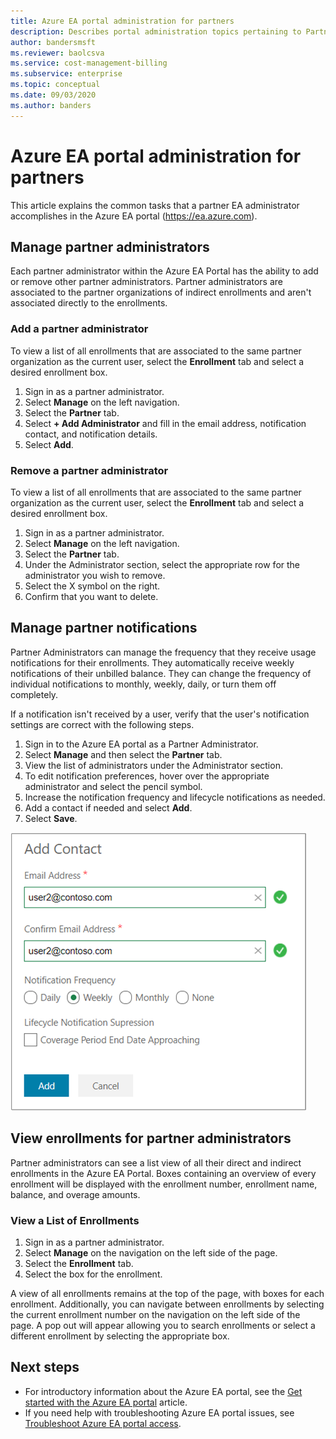 ```yaml
---
title: Azure EA portal administration for partners
description: Describes portal administration topics pertaining to Partners 
author: bandersmsft
ms.reviewer: baolcsva
ms.service: cost-management-billing
ms.subservice: enterprise
ms.topic: conceptual
ms.date: 09/03/2020
ms.author: banders
---
```


# Azure EA portal administration for partners

This article explains the common tasks that a partner EA administrator accomplishes in the Azure EA portal (https://ea.azure.com).

## Manage partner administrators

Each partner administrator within the Azure EA Portal has the ability to add or remove other partner administrators. Partner administrators are associated to the partner organizations of indirect enrollments and aren't associated directly to the enrollments.

### Add a partner administrator

To view a list of all enrollments that are associated to the same partner organization as the current user, select the **Enrollment** tab and select a desired enrollment box.

1. Sign in as a partner administrator.
1. Select **Manage** on the left navigation.
1. Select the **Partner** tab.
1. Select **+ Add Administrator** and fill in the email address, notification contact, and notification details.
1. Select **Add**.

### Remove a partner administrator

To view a list of all enrollments that are associated to the same partner organization as the current user, select the **Enrollment** tab and select a desired enrollment box.

1. Sign in as a partner administrator.
1. Select **Manage** on the left navigation.
1. Select the **Partner** tab.
1. Under the Administrator section, select the appropriate row for the administrator you wish to remove.
1. Select the X symbol on the right.
1. Confirm that you want to delete.

## Manage partner notifications

Partner Administrators can manage the frequency that they receive usage notifications for their enrollments. They automatically receive weekly notifications of their unbilled balance. They can change the frequency of individual notifications to monthly, weekly, daily, or turn them off completely.

If a notification isn't received by a user, verify that the user's notification settings are correct with the following steps.

1. Sign in to the Azure EA portal as a Partner Administrator.
2. Select **Manage** and then select the **Partner** tab.
3. View the list of administrators under the Administrator section.
4. To edit notification preferences, hover over the appropriate administrator and select the pencil symbol.
5. Increase the notification frequency and lifecycle notifications as needed.
6. Add a contact if needed and select **Add**.
7. Select **Save**.

![Example showing Add Contact box ](./media/ea-partner-portal-administration/create-ea-manage-partner-notification.png)

## View enrollments for partner administrators

Partner administrators can see a list view of all their direct and indirect enrollments in the Azure EA Portal. Boxes containing an overview of every enrollment will be displayed with the enrollment number, enrollment name, balance, and overage amounts.

### View a List of Enrollments

1. Sign in as a partner administrator.
1. Select **Manage** on the navigation on the left side of the page.
1. Select the **Enrollment** tab.
1. Select the box for the enrollment.

A view of all enrollments remains at the top of the page, with boxes for each enrollment. Additionally, you can navigate between enrollments by selecting the current enrollment number on the navigation on the left side of the page. A pop out will appear allowing you to search enrollments or select a different enrollment by selecting the appropriate box.

## Next steps

- For introductory information about the Azure EA portal, see the [Get started with the Azure EA portal](ea-portal-get-started.md) article.
- If you need help with troubleshooting Azure EA portal issues, see [Troubleshoot Azure EA portal access](ea-portal-troubleshoot.md).